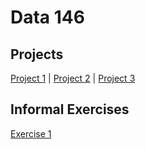 # Data 146

## Projects
[Project 1](project1.md) |
[Project 2](project2.md) |
[Project 3](project3.md)

## Informal Exercises
[Exercise 1](Exercise1.md)
